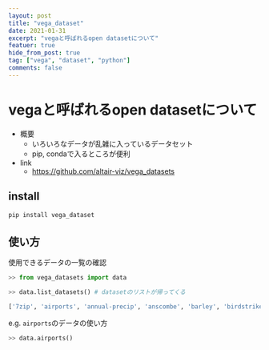 ```yaml
---
layout: post
title: "vega_dataset"
date: 2021-01-31
excerpt: "vegaと呼ばれるopen datasetについて"
featuer: true
hide_from_post: true
tag: ["vega", "dataset", "python"]
comments: false
---
```



# vegaと呼ばれるopen datasetについて
 - 概要
   - いろいろなデータが乱雑に入っているデータセット  
   - pip, condaで入るところが便利
 - link
   - https://github.com/altair-viz/vega_datasets

## install 

```python
pip install vega_dataset
```

## 使い方

使用できるデータの一覧の確認

```python
>> from vega_datasets import data

>> data.list_datasets() # datasetのリストが帰ってくる

['7zip', 'airports', 'annual-precip', 'anscombe', 'barley', 'birdstrikes', 'budget', 'budgets', 'burtin', 'cars', 'climate', 'co2-concentration', 'countries', 'crimea', 'disasters', 'driving', 'earthquakes', 'ffox', 'flare', 'flare-dependencies', 'flights-10k', 'flights-200k', 'flights-20k', 'flights-2k', 'flights-3m', 'flights-5k', 'flights-airport', 'gapminder', 'gapminder-health-income', 'gimp', 'github', 'graticule', 'income', 'iowa-electricity', 'iris', 'jobs', 'la-riots', 'londonBoroughs', 'londonCentroids', 'londonTubeLines', 'lookup_groups', 'lookup_people', 'miserables', 'monarchs', 'movies', 'normal-2d', 'obesity', 'ohlc', 'points', 'population', 'population_engineers_hurricanes', 'seattle-temps', 'seattle-weather', 'sf-temps', 'sp500', 'stoks', 'udistrict', 'unemployment', 'unemployment-across-industries', 'uniform-2d', 'us-10m', 'us-employment', 'us-state-capitals', 'volcano', 'weather', 'weball26', 'wheat', 'windvectors', 'world-110m', 'zipcodes']c
```

e.g. `airports`のデータの使い方  

```python
>> data.airports()
```
